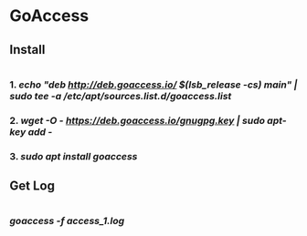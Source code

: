 # GoAccess

## Install
#
### 1. *echo "deb http://deb.goaccess.io/ $(lsb_release -cs) main" | sudo tee -a /etc/apt/sources.list.d/goaccess.list*
### 2. *wget -O - https://deb.goaccess.io/gnugpg.key | sudo apt-key add -*
### 3. *sudo apt install goaccess*

## Get Log   
#
### *goaccess -f access_1.log*


